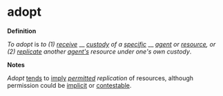 # adopt

**Definition**

_To adopt_ is _to (1)_ [_receive_](https://github.com/gcassel/Modular-Organization-Terminology/blob/master/terms/receive.md) __ [_custody_](https://github.com/gcassel/Modular-Organization-Terminology/blob/master/terms/custody.md) _of a_ [_specific_](https://github.com/gcassel/Modular-Organization-Terminology/blob/master/terms/specific.md) __ [_agent_](https://github.com/gcassel/Modular-Organization-Terminology/blob/master/terms/agent.md) _or_ [_resource_](https://github.com/gcassel/Modular-Organization-Terminology/blob/master/terms/resource.md)_, or (2)_ [_replicate_](https://github.com/gcassel/Modular-Organization-Terminology/blob/master/terms/replicate.md) _another_ [_agent's_](https://github.com/gcassel/Modular-Organization-Terminology/blob/master/terms/agent.md) _resource under one's own custody_.

**Notes**

_Adopt_ [tends](https://github.com/gcassel/Modular-Organization-Terminology/blob/master/terms/tend.md) to [imply](https://github.com/gcassel/Modular-Organization-Terminology/blob/master/terms/imply.md) [_permitted_](https://github.com/gcassel/Modular-Organization-Terminology/blob/master/terms/permit.md) _replication_ of resources, although permission could be [implicit](https://github.com/gcassel/Modular-Organization-Terminology/blob/master/terms/imply.md) or [contestable](https://github.com/gcassel/Modular-Organization-Terminology/blob/master/terms/contest.md).
